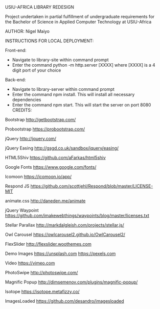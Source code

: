USIU-AFRICA LIBRARY REDESIGN

Project undertaken in partial fulfillment of undergraduate requirements for the Bachelor of Science in Applied Computer Technology at USIU-Africa

AUTHOR: Nigel Maiyo

INSTRUCTIONS FOR LOCAL DEPLOYMENT:

Front-end:
- Navigate to library-site within command prompt
- Enter the command python -m http.server [XXXX] where [XXXX] is a 4 digit port of your choice

Back-end:
- Navigate to library-server within command prompt
- Enter the command npm install. This will install all necessary dependencies
- Enter the command npm start. This will start the server on port 8080
CREDITS:

Bootstrap
http://getbootstrap.com/

Probootstrap
https://probootstrap.com/

jQuery
http://jquery.com/

jQuery Easing
http://gsgd.co.uk/sandbox/jquery/easing/

HTML5Shiv
https://github.com/aFarkas/html5shiv

Google Fonts
https://www.google.com/fonts/

Icomoon
https://icomoon.io/app/

Respond JS
https://github.com/scottjehl/Respond/blob/master/LICENSE-MIT

animate.css
http://daneden.me/animate

jQuery Waypoint
https://github.com/imakewebthings/waypoints/blog/master/licenses.txt

Stellar Parallax
http://markdalgleish.com/projects/stellar.js/

Owl Carousel
https://owlcarousel2.github.io/OwlCarousel2/

FlexSlider
http://flexslider.woothemes.com

Demo Images
https://unsplash.com
https://pexels.com

Video
https://vimeo.com

PhotoSwipe
http://photoswipe.com/

Magnific Popup
http://dimsemenov.com/plugins/magnific-popup/

Isotope
https://isotope.metafizzy.co/

ImagesLoaded
https://github.com/desandro/imagesloaded
